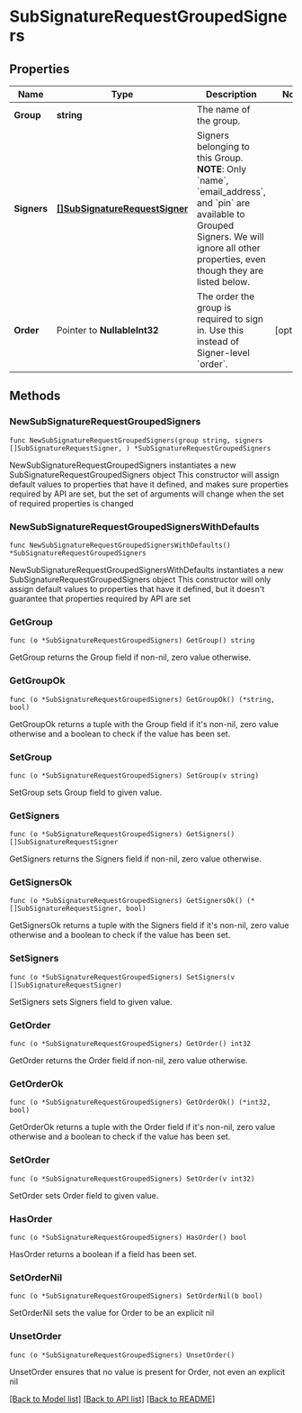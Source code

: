 # SubSignatureRequestGroupedSigners

## Properties

Name | Type | Description | Notes
------------ | ------------- | ------------- | -------------
**Group** | **string** | The name of the group. | 
**Signers** | [**[]SubSignatureRequestSigner**](SubSignatureRequestSigner.md) | Signers belonging to this Group.  **NOTE**: Only &#x60;name&#x60;, &#x60;email_address&#x60;, and &#x60;pin&#x60; are available to Grouped Signers. We will ignore all other properties, even though they are listed below. | 
**Order** | Pointer to **NullableInt32** | The order the group is required to sign in. Use this instead of Signer-level &#x60;order&#x60;. | [optional] 

## Methods

### NewSubSignatureRequestGroupedSigners

`func NewSubSignatureRequestGroupedSigners(group string, signers []SubSignatureRequestSigner, ) *SubSignatureRequestGroupedSigners`

NewSubSignatureRequestGroupedSigners instantiates a new SubSignatureRequestGroupedSigners object
This constructor will assign default values to properties that have it defined,
and makes sure properties required by API are set, but the set of arguments
will change when the set of required properties is changed

### NewSubSignatureRequestGroupedSignersWithDefaults

`func NewSubSignatureRequestGroupedSignersWithDefaults() *SubSignatureRequestGroupedSigners`

NewSubSignatureRequestGroupedSignersWithDefaults instantiates a new SubSignatureRequestGroupedSigners object
This constructor will only assign default values to properties that have it defined,
but it doesn't guarantee that properties required by API are set

### GetGroup

`func (o *SubSignatureRequestGroupedSigners) GetGroup() string`

GetGroup returns the Group field if non-nil, zero value otherwise.

### GetGroupOk

`func (o *SubSignatureRequestGroupedSigners) GetGroupOk() (*string, bool)`

GetGroupOk returns a tuple with the Group field if it's non-nil, zero value otherwise
and a boolean to check if the value has been set.

### SetGroup

`func (o *SubSignatureRequestGroupedSigners) SetGroup(v string)`

SetGroup sets Group field to given value.


### GetSigners

`func (o *SubSignatureRequestGroupedSigners) GetSigners() []SubSignatureRequestSigner`

GetSigners returns the Signers field if non-nil, zero value otherwise.

### GetSignersOk

`func (o *SubSignatureRequestGroupedSigners) GetSignersOk() (*[]SubSignatureRequestSigner, bool)`

GetSignersOk returns a tuple with the Signers field if it's non-nil, zero value otherwise
and a boolean to check if the value has been set.

### SetSigners

`func (o *SubSignatureRequestGroupedSigners) SetSigners(v []SubSignatureRequestSigner)`

SetSigners sets Signers field to given value.


### GetOrder

`func (o *SubSignatureRequestGroupedSigners) GetOrder() int32`

GetOrder returns the Order field if non-nil, zero value otherwise.

### GetOrderOk

`func (o *SubSignatureRequestGroupedSigners) GetOrderOk() (*int32, bool)`

GetOrderOk returns a tuple with the Order field if it's non-nil, zero value otherwise
and a boolean to check if the value has been set.

### SetOrder

`func (o *SubSignatureRequestGroupedSigners) SetOrder(v int32)`

SetOrder sets Order field to given value.

### HasOrder

`func (o *SubSignatureRequestGroupedSigners) HasOrder() bool`

HasOrder returns a boolean if a field has been set.

### SetOrderNil

`func (o *SubSignatureRequestGroupedSigners) SetOrderNil(b bool)`

 SetOrderNil sets the value for Order to be an explicit nil

### UnsetOrder
`func (o *SubSignatureRequestGroupedSigners) UnsetOrder()`

UnsetOrder ensures that no value is present for Order, not even an explicit nil

[[Back to Model list]](../README.md#documentation-for-models) [[Back to API list]](../README.md#documentation-for-api-endpoints) [[Back to README]](../README.md)


